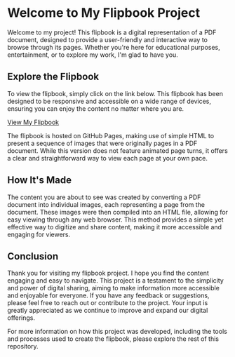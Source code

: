 # Welcome to My Flipbook Project

Welcome to my project! This flipbook is a digital representation of a PDF document, designed to provide a user-friendly and interactive way to browse through its pages. Whether you're here for educational purposes, entertainment, or to explore my work, I'm glad to have you.

## Explore the Flipbook

To view the flipbook, simply click on the link below. This flipbook has been designed to be responsive and accessible on a wide range of devices, ensuring you can enjoy the content no matter where you are.

[View My Flipbook](https://your-username.github.io/your-repository-name/)

The flipbook is hosted on GitHub Pages, making use of simple HTML to present a sequence of images that were originally pages in a PDF document. While this version does not feature animated page turns, it offers a clear and straightforward way to view each page at your own pace.

## How It's Made

The content you are about to see was created by converting a PDF document into individual images, each representing a page from the document. These images were then compiled into an HTML file, allowing for easy viewing through any web browser. This method provides a simple yet effective way to digitize and share content, making it more accessible and engaging for viewers.

## Conclusion

Thank you for visiting my flipbook project. I hope you find the content engaging and easy to navigate. This project is a testament to the simplicity and power of digital sharing, aiming to make information more accessible and enjoyable for everyone. If you have any feedback or suggestions, please feel free to reach out or contribute to the project. Your input is greatly appreciated as we continue to improve and expand our digital offerings.

For more information on how this project was developed, including the tools and processes used to create the flipbook, please explore the rest of this repository.
